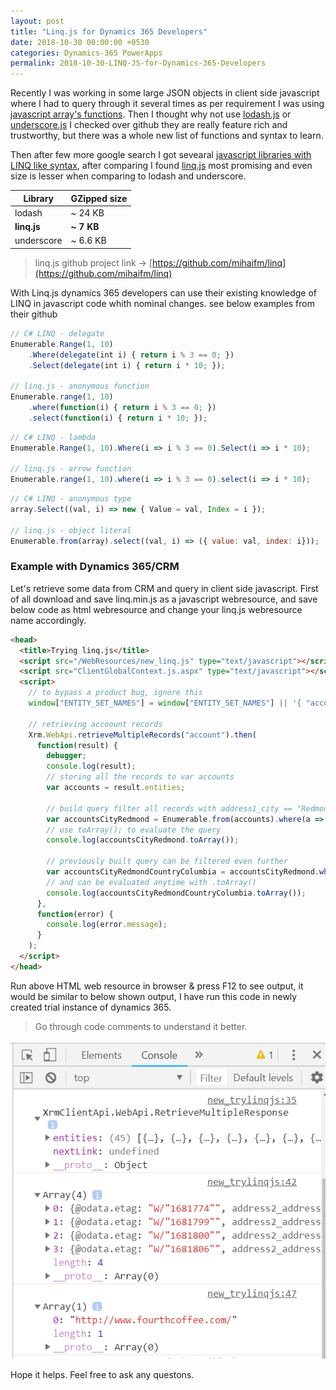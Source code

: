 ```yaml
---
layout: post
title: "Linq.js for Dynamics 365 Developers"
date: 2018-10-30 00:00:00 +0530
categories: Dynamics-365 PowerApps
permalink: 2018-10-30-LINQ-JS-for-Dynamics-365-Developers
---
```


Recently I was working in some large JSON objects in client side javascript where I had to query through it several times as per requirement I was using [javascript array's functions](https://developer.mozilla.org/en-US/docs/Web/JavaScript/Reference/Global_Objects/Array/prototype). Then I thought why not use [lodash.js](https://github.com/lodash/lodash/) or [underscore.js](https://github.com/jashkenas/underscore) I checked over github they are really feature rich and trustworthy, but there was a whole new list of functions and syntax to learn.

Then after few more google search I got sevearal [javascript libraries with LINQ like syntax](https://dzone.com/articles/5-linq-javascript-libraries), after comparing I found [linq.js](https://github.com/mihaifm/linq) most promising and even size is lesser when comparing to lodash and underscore.

Library     | GZipped size 
----------  | ------------
lodash      | ~ 24 KB 
**linq.js** | **~ 7 KB** 
underscore  | ~ 6.6 KB

> linq.js github project link -> [https://github.com/mihaifm/linq](https://github.com/mihaifm/linq)

With Linq.js dynamics 365 developers can use their existing knowledge of LINQ in javascript code whith nominal changes. see below examples from their github 

```js
// C# LINQ - delegate
Enumerable.Range(1, 10)
    .Where(delegate(int i) { return i % 3 == 0; })
    .Select(delegate(int i) { return i * 10; });

// linq.js - anonymous function
Enumerable.range(1, 10)
    .where(function(i) { return i % 3 == 0; })
    .select(function(i) { return i * 10; });
```

```js
// C# LINQ - lambda
Enumerable.Range(1, 10).Where(i => i % 3 == 0).Select(i => i * 10);

// linq.js - arrow function
Enumerable.range(1, 10).where(i => i % 3 == 0).select(i => i * 10);
```

```js
// C# LINQ - anonymous type
array.Select((val, i) => new { Value = val, Index = i });

// linq.js - object literal
Enumerable.from(array).select((val, i) => ({ value: val, index: i}));
```

### Example with Dynamics 365/CRM

Let's retrieve some data from CRM and query in client side javascript. First of all download and save linq.min.js as a javascript webresource, and save below code as html webresource and change your linq.js webresource name accordingly.

```html
<head>
  <title>Trying linq.js</title>
  <script src="/WebResources/new_linq.js" type="text/javascript"></script>
  <script src="ClientGlobalContext.js.aspx" type="text/javascript"></script>
  <script>
    // to bypass a product bug, ignore this
    window["ENTITY_SET_NAMES"] = window["ENTITY_SET_NAMES"] || '{ "account" : "accounts"}';
    
    // retrieving accoount records
    Xrm.WebApi.retrieveMultipleRecords("account").then(
      function(result) {
        debugger;
        console.log(result);
        // storing all the records to var accounts 
        var accounts = result.entities;
    
        // build query filter all records with address1_city == "Redmond"
        var accountsCityRedmond = Enumerable.from(accounts).where(a => a.address1_city == "Redmond");
        // use toArray(); to evaluate the query
        console.log(accountsCityRedmond.toArray());
        
        // previously built query can be filtered even further
        var accountsCityRedmondCountryColumbia = accountsCityRedmond.where(a => a.address1_country == "Columbia").select(w => w.websiteurl);
        // and can be evaluated anytime with .toArray()
        console.log(accountsCityRedmondCountryColumbia.toArray());
      },
      function(error) {
        console.log(error.message);
      }
    );
  </script>
</head>
```

 Run above HTML web resource in browser & press F12 to see output, it would be similar to below shown output, I have run this code in newly created trial instance of dynamics 365.

> Go through code comments to understand it better.

![output](assets/2018-10-30/output.png)

Hope it helps. Feel free to ask any questons.